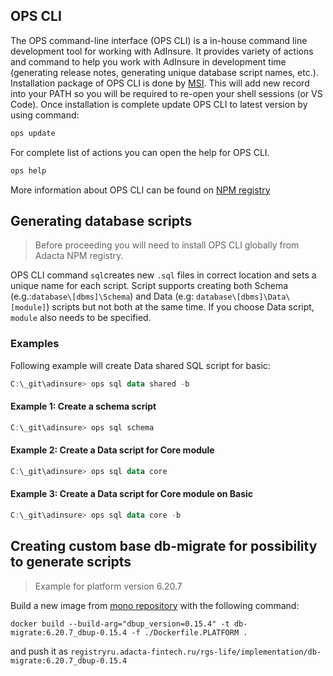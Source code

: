 ## OPS CLI

The OPS command-line interface (OPS CLI) is a in-house command line development tool for working with AdInsure. It provides variety of actions and command to help you work with AdInsure in development time (generating release notes, generating unique database script names, etc.). Installation package of OPS CLI is done by [MSI](https://adinsure.blob.core.windows.net/ops-cli/win/ops-v2.0.2-x64.exe). This will add new record into your PATH so you will be required to re-open your shell sessions (or VS Code). Once installation is complete update OPS CLI to latest version by using command:

```powershell
ops update
```

For complete list of actions you can open the help for OPS CLI.

```powershell
ops help
```

More information about OPS CLI can be found on [NPM registry](https://dev.azure.com/adacta-fintech/adinsure/_packaging?_a=package&feed=adacta-fintech&package=adinsure-ops-cli&protocolType=Npm&version=2.0.2)

## Generating database scripts

> Before proceeding you will need to install OPS CLI globally from Adacta NPM registry.

OPS CLI command `sql`creates new `.sql` files in correct location and sets a unique name for each script. Script supports creating both Schema (e.g.:`database\[dbms]\Schema`) and Data (e.g: `database\[dbms]\Data\[module]`) scripts but not both at the same time. If you choose Data script, `module` also needs to be specified.

### Examples

Following example will create Data shared SQL script for basic:

```powershell
C:\_git\adinsure> ops sql data shared -b
```

#### Example 1: Create a schema script

```powershell
C:\_git\adinsure> ops sql schema
```

#### Example 2: Create a Data script for Core module

```powershell
C:\_git\adinsure> ops sql data core
```

#### Example 3: Create a Data script for Core module on Basic

```powershell
C:\_git\adinsure> ops sql data core -b
```
## Creating custom base db-migrate for possibility to generate scripts

> Example for platform version 6.20.7

Build a new image from [mono repository](https://git.adacta-fintech.com/AdInsure/mono/-/tree/platform-v6.20.7/database) with the following command:

```
docker build --build-arg="dbup_version=0.15.4" -t db-migrate:6.20.7_dbup-0.15.4 -f ./Dockerfile.PLATFORM .
```

and push it as `registryru.adacta-fintech.ru/rgs-life/implementation/db-migrate:6.20.7_dbup-0.15.4`
